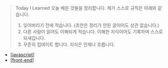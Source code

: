 > Today I Learned
> 오늘 배운 것들을 정리합니다.
> 제가 스스로 규칙은 아래와 같습니다.
>
> 1. 잊어버리기 전에 적습니다. (초안은 정리가 안된 글이어도 상관 없습니다.)
> 2. 다른 사람이 읽어도 이해되게 적습니다. 이해한 지식이어도 기록하며 스스로 되새깁니다.
> 3. 꾸준히 업데이트 합니다. 지식은 언제나 흐릅니다.

- [[javascript]]
- [[front-end]]

[//begin]: # "Autogenerated link references for markdown compatibility"
[javascript]: docs/javascript/javascript "Javascript"
[front-end]: docs/frontend/front-end "front end"
[//end]: # "Autogenerated link references"
